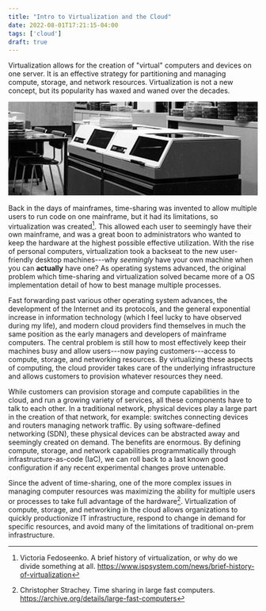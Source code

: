 ```yaml
---
title: "Intro to Virtualization and the Cloud"
date: 2022-08-01T17:21:15-04:00
tags: ['cloud']
draft: true
---
```


Virtualization allows for the creation of "virtual" computers and devices on
one server. It is an effective strategy for partitioning and managing compute,
storage, and network resources. Virtualization is not a new concept, but its
popularity has waxed and waned over the decades.

![Siemens System 4004](/siemens_4004.jpg)

Back in the days of mainframes, time-sharing was invented to allow multiple
users to run code on one mainframe, but it had its limitations, so
virtualization was created[^1]. This allowed each user to seemingly have their
own mainframe, and was a great boon to administrators who wanted to keep the
hardware at the highest possible effective utilization. With the rise of
personal computers, virtualization took a backseat to the new user-friendly
desktop machines---why *seemingly* have your own machine when you can
**actually** have one? As operating systems advanced, the original problem
which time-sharing and virtualization solved became more of a OS implementation
detail of how to best manage multiple processes. 

Fast forwarding past various other operating system advances, the development
of the Internet and its protocols, and the general exponential increase in
information technology (which I feel lucky to have observed during my life),
and modern cloud providers find themselves in much the same position as the
early managers and developers of mainframe computers. The central problem is
still how to most effectively keep their machines busy and allow users---now
paying customers---access to compute, storage, and networking resources. By
virtualizing these aspects of computing, the cloud provider takes care of the
underlying infrastructure and allows customers to provision whatever resources
they need.

While customers can provision storage and compute capabilities in the cloud,
and run a growing variety of services, all these components have to talk to
each other. In a traditional network, physical devices play a large part in the
creation of that network, for example: switches connecting devices and routers
managing network traffic. By using software-defined networking (SDN), these
physical devices can be abstracted away and seemingly created on demand. The
benefits are enormous. By defining compute, storage, and network capabilities
programmatically through infrastructure-as-code (IaC), we can roll back to a
last known good configuration if any recent experimental changes prove
untenable.

Since the advent of time-sharing, one of the more complex issues in managing
computer resources was maximizing the ability for multiple users or processes
to take full advantage of the hardware[^2]. Virtualization of compute, storage,
and networking in the cloud allows organizations to quickly productionize IT
infrastructure, respond to change in demand for specific resources, and avoid
many of the limitations of traditional on-prem infrastructure.


[^1]: Victoria Fedoseenko. A brief history of virtualization, or why do we divide something at all. https://www.ispsystem.com/news/brief-history-of-virtualization

[^2]: Christopher Strachey. Time sharing in large fast computers. https://archive.org/details/large-fast-computers

